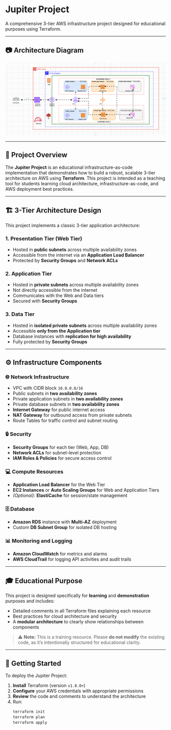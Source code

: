 # Jupiter Project

A comprehensive 3-tier AWS infrastructure project designed for educational purposes using Terraform.

---

## 📷 Architecture Diagram

![3-Tier Architecture](https://github.com/cloudswitch360/terraform-jupiter-project/blob/main/3_tier_png.png?raw=true)

---

## 🧭 Project Overview

The **Jupiter Project** is an educational infrastructure-as-code implementation that demonstrates how to build a robust, scalable 3-tier architecture on AWS using **Terraform**. This project is intended as a teaching tool for students learning cloud architecture, infrastructure-as-code, and AWS deployment best practices.

---

## 🏗️ 3-Tier Architecture Design

This project implements a classic 3-tier application architecture:

### 1. **Presentation Tier (Web Tier)**
- Hosted in **public subnets** across multiple availability zones
- Accessible from the internet via an **Application Load Balancer**
- Protected by **Security Groups** and **Network ACLs**

### 2. **Application Tier**
- Hosted in **private subnets** across multiple availability zones
- Not directly accessible from the internet
- Communicates with the Web and Data tiers
- Secured with **Security Groups**

### 3. **Data Tier**
- Hosted in **isolated private subnets** across multiple availability zones
- Accessible **only from the Application tier**
- Database instances with **replication for high availability**
- Fully protected by **Security Groups**

---

## ⚙️ Infrastructure Components

### 🌐 Network Infrastructure
- VPC with CIDR block `10.0.0.0/16`
- Public subnets in **two availability zones**
- Private application subnets in **two availability zones**
- Private database subnets in **two availability zones**
- **Internet Gateway** for public internet access
- **NAT Gateway** for outbound access from private subnets
- Route Tables for traffic control and subnet routing

### 🔒 Security
- **Security Groups** for each tier (Web, App, DB)
- **Network ACLs** for subnet-level protection
- **IAM Roles & Policies** for secure access control

### 💻 Compute Resources
- **Application Load Balancer** for the Web Tier
- **EC2 Instances** or **Auto Scaling Groups** for Web and Application Tiers
- *(Optional)*: **ElastiCache** for session/state management

### 🗄️ Database
- **Amazon RDS** instance with **Multi-AZ** deployment
- Custom **DB Subnet Group** for isolated DB hosting

### 📊 Monitoring and Logging
- **Amazon CloudWatch** for metrics and alarms
- **AWS CloudTrail** for logging API activities and audit trails

---

## 🎓 Educational Purpose

This project is designed specifically for **learning** and **demonstration** purposes and includes:

- Detailed comments in all Terraform files explaining each resource
- Best practices for cloud architecture and security
- A **modular architecture** to clearly show relationships between components

> ⚠️ **Note:** This is a training resource. Please **do not modify** the existing code, as it’s intentionally structured for educational clarity.

---

## 🚀 Getting Started

To deploy the Jupiter Project:

1. **Install** Terraform (version `v1.0.0+`)
2. **Configure** your AWS credentials with appropriate permissions
3. **Review** the code and comments to understand the architecture
4. Run:
   ```bash
   terraform init
   terraform plan
   terraform apply
